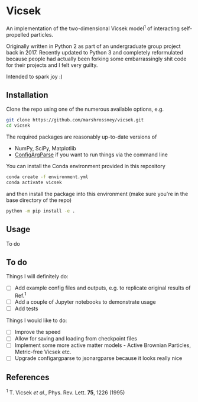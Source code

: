 # Vicsek

An implementation of the two-dimensional Vicsek model<sup>1</sup> of interacting self-propelled particles.

Originally written in Python 2 as part of an undergraduate group project back in 2017. Recently updated to Python 3 and completely reformulated because people had actually been forking some embarrassingly shit code for their projects and I felt very guilty.

Intended to spark joy :)

## Installation

Clone the repo using one of the numerous available options, e.g.
```bash
git clone https://github.com/marshrossney/vicsek.git
cd vicsek
```

The required packages are reasonably up-to-date versions of
* NumPy, SciPy, Matplotlib
* [ConfigArgParse](https://github.com/bw2/ConfigArgParse) if you want to run things via the command line

You can install the Conda environment provided in this repository
```bash
conda create -f environment.yml
conda activate vicsek
```
and then install the package into this environment (make sure you're in the base directory of the repo)
```bash
python -m pip install -e .
```

## Usage

To do

## To do

Things I will definitely do:
- [ ] Add example config files and outputs, e.g. to replicate original results of Ref.<sup>1</sup>
- [ ] Add a couple of Jupyter notebooks to demonstrate usage
- [ ] Add tests

Things I would like to do:
- [ ] Improve the speed
- [ ] Allow for saving and loading from checkpoint files
- [ ] Implement some more active matter models - Active Brownian Particles, Metric-free Vicsek etc.
- [ ] Upgrade configargparse to jsonargparse because it looks really nice

## References
<sup>1</sup> T. Vicsek *et al.*, Phys. Rev. Lett. **75**, 1226 (1995)

